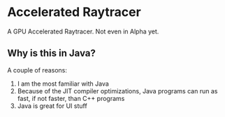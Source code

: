 # Accelerated Raytracer

A GPU Accelerated Raytracer. Not even in Alpha yet.

## Why is this in Java?

A couple of reasons:
1) I am the most familiar with Java
2) Because of the JIT compiler optimizations, Java programs can run as fast, if not faster, than C++ programs
3) Java is great for UI stuff